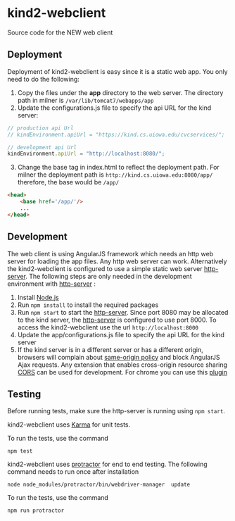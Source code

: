 # kind2-webclient

Source code for the NEW web client

## Deployment

Deployment of kind2-webclient is easy since it is a static web app. 
You only need to do the following:

1. Copy the files under the **app** directory to the web server. 
The directory path in milner is ```/var/lib/tomcat7/webapps/app```
2. Update the configurations.js file to specify the api URL for the kind server:

```javascript
// production api Url
// kindEnvironment.apiUrl = "https://kind.cs.uiowa.edu/cvcservices/";

// development api Url
kindEnvironment.apiUrl = "http://localhost:8080/";
```

3. Change the base tag in index.html to reflect the deployment path. 
 For milner the deployment path is ```http://kind.cs.uiowa.edu:8080/app/``` 
 therefore, the base would be ```/app/```
```html
<head>
    <base href='/app/'/>
    ...
</head>
```

## Development


The web client is using AngularJS framework which needs an http web server 
for loading the app files. Any http web server can work. Alternatively 
the kind2-webclient is configured to use a simple static web server
[http-server](https://github.com/indexzero/http-server). The following steps 
are only needed in the development environment with
 [http-server](https://github.com/indexzero/http-server) :

1. Install [Node.js](https://nodejs.org)
2. Run ```npm install``` to install the required packages
3. Run ```npm start``` to start the 
   [http-server](https://github.com/indexzero/http-server). Since port 8080 may be
   allocated to the kind server, the [http-server](https://github.com/indexzero/http-server)
   is configured to use port 8000. To access the kind2-webclient use the url
   ```http://localhost:8000```
4. Update the app/configurations.js file to specify the api URL for the kind server
5. If the kind server is in a different server or has a different origin, browsers will 
complain about [same-origin policy](https://en.wikipedia.org/wiki/Same-origin_policy) 
and block AngularJS Ajax requests. Any extension that enables cross-origin resource sharing 
[CORS](https://en.wikipedia.org/wiki/Cross-origin_resource_sharing) can be used for development.
For chrome you can use this [plugin](https://chrome.google.com/webstore/detail/moesif-origin-cors-change/digfbfaphojjndkpccljibejjbppifbc?hl=en)

## Testing

Before running tests, make sure the http-server is running using ```npm start```.

kind2-webclient uses [Karma](https://karma-runner.github.io/1.0/index.html) for unit tests. 

To run the tests, use the command
```text
npm test
```

kind2-webclient uses [protractor](http://www.protractortest.org/#/) 
for end to end testing. The following command needs to run once after installation
 
```
node node_modules/protractor/bin/webdriver-manager  update
```

To run the tests, use the command
 
 ```npm run protractor```
